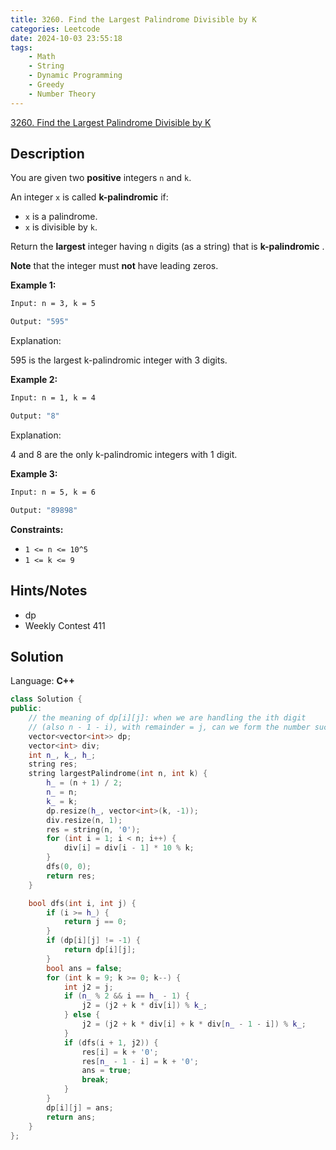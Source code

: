 ```yaml
---
title: 3260. Find the Largest Palindrome Divisible by K
categories: Leetcode
date: 2024-10-03 23:55:18
tags:
    - Math
    - String
    - Dynamic Programming
    - Greedy
    - Number Theory
---
```


[3260. Find the Largest Palindrome Divisible by K](https://leetcode.com/problems/find-the-largest-palindrome-divisible-by-k/description/)

## Description

You are given two **positive**  integers `n` and `k`.

An integer `x` is called **k-palindromic**  if:

- `x` is a palindrome.
- `x` is divisible by `k`.

Return the **largest** integer having `n` digits (as a string) that is **k-palindromic** .

**Note**  that the integer must **not**  have leading zeros.

**Example 1:**

```bash
Input: n = 3, k = 5

Output: "595"
```

Explanation:

595 is the largest k-palindromic integer with 3 digits.

**Example 2:**

```bash
Input: n = 1, k = 4

Output: "8"
```

Explanation:

4 and 8 are the only k-palindromic integers with 1 digit.

**Example 3:**

```bash
Input: n = 5, k = 6

Output: "89898"
```

**Constraints:**

- `1 <= n <= 10^5`
- `1 <= k <= 9`

## Hints/Notes

- dp
- Weekly Contest 411

## Solution

Language: **C++**

```C++
class Solution {
public:
    // the meaning of dp[i][j]: when we are handling the ith digit
    // (also n - 1 - i), with remainder = j, can we form the number successfully
    vector<vector<int>> dp;
    vector<int> div;
    int n_, k_, h_;
    string res;
    string largestPalindrome(int n, int k) {
        h_ = (n + 1) / 2;
        n_ = n;
        k_ = k;
        dp.resize(h_, vector<int>(k, -1));
        div.resize(n, 1);
        res = string(n, '0');
        for (int i = 1; i < n; i++) {
            div[i] = div[i - 1] * 10 % k;
        }
        dfs(0, 0);
        return res;
    }

    bool dfs(int i, int j) {
        if (i >= h_) {
            return j == 0;
        }
        if (dp[i][j] != -1) {
            return dp[i][j];
        }
        bool ans = false;
        for (int k = 9; k >= 0; k--) {
            int j2 = j;
            if (n_ % 2 && i == h_ - 1) {
                j2 = (j2 + k * div[i]) % k_;
            } else {
                j2 = (j2 + k * div[i] + k * div[n_ - 1 - i]) % k_;
            }
            if (dfs(i + 1, j2)) {
                res[i] = k + '0';
                res[n_ - 1 - i] = k + '0';
                ans = true;
                break;
            }
        }
        dp[i][j] = ans;
        return ans;
    }
};
```
